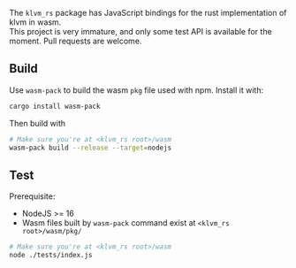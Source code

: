The `klvm_rs` package has JavaScript bindings for the rust implementation of klvm in wasm.  
This project is very immature, and only some test API is available for the moment. Pull requests are welcome.  

Build
-----

Use `wasm-pack` to build the wasm `pkg` file used with npm. Install it with:

```bash
cargo install wasm-pack
```

Then build with

```bash
# Make sure you're at <klvm_rs root>/wasm
wasm-pack build --release --target=nodejs
```

Test
-----
Prerequisite:
- NodeJS >= 16
- Wasm files built by `wasm-pack` command exist at `<klvm_rs root>/wasm/pkg/`

```bash
# Make sure you're at <klvm_rs root>/wasm
node ./tests/index.js
```
